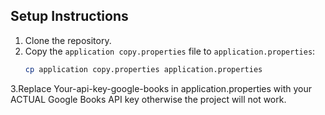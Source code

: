 ## Setup Instructions

1. Clone the repository.
2. Copy the `application copy.properties` file to `application.properties`:
   ```bash
   cp application copy.properties application.properties

3.Replace Your-api-key-google-books in application.properties with your ACTUAL Google Books API key otherwise the project will not work.
